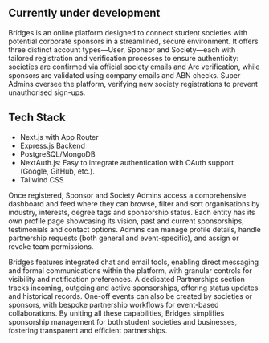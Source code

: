 
## Currently under development

Bridges is an online platform designed to connect student societies with potential corporate sponsors in a streamlined, secure environment. It offers three distinct account types—User, Sponsor and Society—each with tailored registration and verification processes to ensure authenticity: societies are confirmed via official society emails and Arc verification, while sponsors are validated using company emails and ABN checks. Super Admins oversee the platform, verifying new society registrations to prevent unauthorised sign-ups.

## Tech Stack
- Next.js with App Router
- Express.js Backend
- PostgreSQL/MongoDB
- NextAuth.js: Easy to integrate authentication with OAuth support (Google, GitHub, etc.).
- Tailwind CSS


Once registered, Sponsor and Society Admins access a comprehensive dashboard and feed where they can browse, filter and sort organisations by industry, interests, degree tags and sponsorship status. Each entity has its own profile page showcasing its vision, past and current sponsorships, testimonials and contact options. Admins can manage profile details, handle partnership requests (both general and event-specific), and assign or revoke team permissions.

Bridges features integrated chat and email tools, enabling direct messaging and formal communications within the platform, with granular controls for visibility and notification preferences. A dedicated Partnerships section tracks incoming, outgoing and active sponsorships, offering status updates and historical records. One-off events can also be created by societies or sponsors, with bespoke partnership workflows for event-based collaborations. By uniting all these capabilities, Bridges simplifies sponsorship management for both student societies and businesses, fostering transparent and efficient partnerships.
